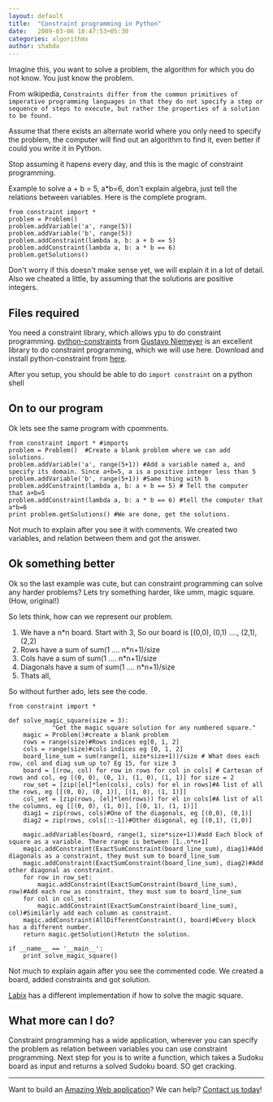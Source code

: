 ```yaml
---
layout: default
title:  "Constraint programming in Python"
date:   2009-03-06 18:47:53+05:30
categories: algorithms
author: shabda
---
```

Imagine this, you want to solve a problem, the algorithm for which you do not know. You just know the problem.


From wikipedia,
    `Constraints differ from the common primitives of imperative programming languages in that they do not specify a step or sequence of steps to execute, but rather the properties of a solution to be found.`



Assume that there exists an alternate world where you only need to specify the problem, the computer will find out
an algorithm to find it, even better if could you write it in Python.

Stop assuming it hapens every day, and this is the magic of constraint programming.

Example to solve  a + b = 5, a*b=6, don't explain algebra, just tell the relations between variables. Here is the complete program.

	from constraint import *
	problem = Problem()
	problem.addVariable('a', range(5))
	problem.addVariable('b', range(5))
	problem.addConstraint(lambda a, b: a + b == 5)
	problem.addConstraint(lambda a, b: a * b == 6)
	problem.getSolutions()

Don't worry if this doesn't make sense yet, we will explain it in a lot of detail. Also we cheated a little, by assuming that the solutions are positive integers.

Files required
------------------

You need a constraint library, which allows ypu to do constraint programming. [python-constraints](http://labix.org/python-constraint) from [Gustavo Niemeyer](http://labix.org/) is an excellent library to do constraint programming, which we will use here. Download and install python-constraint from [here](http://labix.org/python-constraint).

After you setup, you should be able to do `import constraint` on a python shell

On to our program
---------------------

Ok lets see the same program with cpomments.

	from constraint import * #imports
	problem = Problem()  #Create a blank problem where we can add solutions.
	problem.addVariable('a', range(5+1)) #Add a variable named a, and specify its domain. Since a+b=5, a is a positive integer less than 5
	problem.addVariable('b', range(5+1)) #Same thing with b
	problem.addConstraint(lambda a, b: a + b == 5) # Tell the computer that a+b=5
	problem.addConstraint(lambda a, b: a * b == 6) #tell the computer that a*b=6
	print problem.getSolutions() #We are done, get the solutions.

Not much to explain after you see it with comments. We created two variables, and relation between them and got the answer.

Ok something better
------------------------

Ok so the last example was cute, but can constraint programming can solve any harder problems? Lets try something harder, like umm, magic square. (How, original!)

So lets think, how can we represent our problem.

1. We have a n*n board. Start with 3, So our board is [(0,0), (0,1) ...., (2,1), (2,2)
2. Rows have a sum of sum(1 .... n*n+1)/size
2. Cols have a sum of sum(1 .... n*n+1)/size
4. Diagonals have a sum of sum(1 .... n*n+1)/size
5. Thats all,

So without further ado, lets see the code.

	from constraint import *

	def solve_magic_square(size = 3):
                "Get the magic square solution for any numbered square."
		magic = Problem()#create a blank problem
		rows = range(size)#Rows indices eg[0, 1, 2]
		cols = range(size)#cols indices eg [0, 1, 2]
		board_line_sum = sum(range(1, size*size+1))/size # What does each row, col and diag sum up to? Eg 15, for size 3
		board = [(row, col) for row in rows for col in cols] # Cartesan of rows and col, eg [(0, 0), (0, 1), (1, 0), (1, 1)] for size = 2
		row_set = [zip([el]*len(cols), cols) for el in rows]#A list of all the rows, eg [[(0, 0), (0, 1)], [(1, 0), (1, 1)]]
		col_set = [zip(rows, [el]*len(rows)) for el in cols]#A list of all the columns, eg [[(0, 0), (1, 0)], [(0, 1), (1, 1)]]
		diag1 = zip(rows, cols)#One of the diagonals, eg [(0,0), (0,1)]
		diag2 = zip(rows, cols[::-1])#Other diagonal, eg [(0,1), (1,0)]

		magic.addVariables(board, range(1, size*size+1))#add Each block of square as a variable. There range is between [1..n*n+1]
		magic.addConstraint(ExactSumConstraint(board_line_sum), diag1)#Add diagonals as a constraint, they must sum to board_line_sum
		magic.addConstraint(ExactSumConstraint(board_line_sum), diag2)#Add other diagonal as constraint.
		for row in row_set:
		    magic.addConstraint(ExactSumConstraint(board_line_sum), row)#Add each row as constraint, they must sum to board_line_sum
		for col in col_set:
		    magic.addConstraint(ExactSumConstraint(board_line_sum), col)#Similarly add each column as constraint.
		magic.addConstraint(AllDifferentConstraint(), board)#Every block has a different number.
		return magic.getSolution()Retutn the solution.

	if __name__ == '__main__':
	    print solve_magic_square()

Not much to explain again after you see the commented code. We created a board, added constraints and got solution.

[Labix](http://labix.org/python-constraint) has a different implementation if how to solve the magic square.

What more can I do?
--------------------------
Constraint programming has a wide application, wherever you can specify the problem as relation between variables you can use constraint programming. Next step for you is to write a function, which takes a Sudoku board as input and returns a solved Sudoku board. SO get cracking.

---------------------

Want to build an [Amazing Web application](http://www.uswaretech.com/)? We can help? [Contact us today](http://www.uswaretech.com/contact/)!


